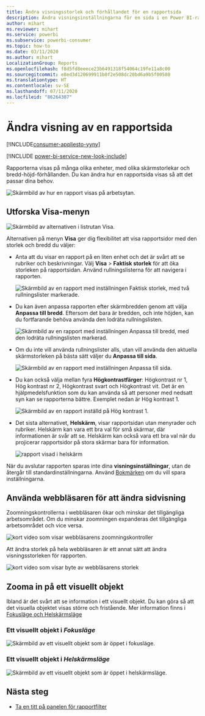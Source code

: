 ```yaml
---
title: Ändra visningsstorlek och förhållandet för en rapportsida
description: Ändra visningsinställningarna för en sida i en Power BI-rapport
author: mihart
ms.reviewer: mihart
ms.service: powerbi
ms.subservice: powerbi-consumer
ms.topic: how-to
ms.date: 03/11/2020
ms.author: mihart
LocalizationGroup: Reports
ms.openlocfilehash: f8d5fd8eeece23b6491318f54064c19fe11a8c00
ms.sourcegitcommit: e8ed3d120699911b0f2e508dc20bd6a9b5f00580
ms.translationtype: HT
ms.contentlocale: sv-SE
ms.lasthandoff: 07/11/2020
ms.locfileid: "86264307"
---
```

# <a name="change-the-display-of-a-report-page"></a>Ändra visning av en rapportsida

[!INCLUDE[consumer-appliesto-yyny](../includes/consumer-appliesto-yyny.md)]

[!INCLUDE [power-bi-service-new-look-include](../includes/power-bi-service-new-look-include.md)]

Rapporterna visas på många olika enheter, med olika skärmstorlekar och bredd-höjd-förhållanden. Du kan ändra hur en rapportsida visas så att det passar dina behov.

![Skärmbild av hur en rapport visas på arbetsytan.](media/end-user-report-view/power-bi-canvas.png)

## <a name="explore-the-view-menu"></a>Utforska Visa-menyn

![Skärmbild av alternativen i listrutan Visa.](media/end-user-report-view/power-bi-viewmenu.png)


Alternativen på menyn **Visa** ger dig flexibilitet att visa rapportsidor med den storlek och bredd du väljer:

- Anta att du visar en rapport på en liten enhet och det är svårt att se rubriker och beskrivningar.  Välj **Visa** > **Faktisk storlek** för att öka storleken på rapportsidan. Använd rullningslisterna för att navigera i rapporten.

    ![Skärmbild av en rapport med inställningen Faktisk storlek, med två rullningslister markerade.](media/end-user-report-view/power-bi-view-actual.png)

- Du kan även anpassa rapporten efter skärmbredden genom att välja **Anpassa till bredd**. Eftersom det bara är bredden, och inte höjden, kan du fortfarande behöva använda den lodräta rullningslisten.

  ![Skärmbild av en rapport med inställningen Anpassa till bredd, med den lodräta rullningslisten markerad.](media/end-user-report-view/power-bi-view-width.png)

- Om du inte vill använda rullningslister alls, utan vill använda den aktuella skärmstorleken på bästa sätt väljer du **Anpassa till sida**.

   ![Skärmbild av en rapport med inställningen Anpassa till sida.](media/end-user-report-view/power-bi-view-fit.png)

- Du kan också välja mellan fyra **Högkontrastfärger**: Högkontrast nr 1, Hög kontrast nr 2, Högkontrast svart och Högkontrast vit. Det är en hjälpmedelsfunktion som du kan använda så att personer med nedsatt syn kan se rapporterna bättre. Exemplet nedan är Hög kontrast 1. 

    ![Skärmbild av en rapport inställd på Hög kontrast 1.](media/end-user-report-view/power-bi-contrast1.png)

- Det sista alternativet, **Helskärm**, visar rapportsidan utan menyrader och rubriker. Helskärm kan vara ett bra val för små skärmar, där informationen är svår att se.  Helskärm kan också vara ett bra val när du projicerar rapportsidor på stora skärmar bara för information.  

    ![rapport visad i helskärm](media/end-user-report-view/power-bi-full-screen.png)

När du avslutar rapporten sparas inte dina **visningsinställningar**, utan de återgår till standardinställningarna. Använd [Bokmärken](end-user-bookmarks.md) om du vill spara inställningarna.

## <a name="use-your-browser-to-change-page-display"></a>Använda webbläsaren för att ändra sidvisning

Zoomningskontrollerna i webbläsaren ökar och minskar det tillgängliga arbetsområdet. Om du minskar zoomningen expanderas det tillgängliga arbetsområdet och vice versa. 

![kort video som visar webbläsarens zoomningskontroller](media/end-user-report-view/power-bi-zoom.png)

Att ändra storlek på hela webbläsaren är ett annat sätt att ändra visningsstorleken för rapporten. 

![kort video som visar byte av webbläsarens storlek](media/end-user-report-view/power-bi-resize-browser.gif)

## <a name="zoom-in-on-a-visual"></a>Zooma in på ett visuellt objekt
Ibland är det svårt att se information i ett visuellt objekt. Du kan göra så att det visuella objektet visas större och fristående. Mer information finns i [Fokusläge och Helskärmsläge](end-user-focus.md)

### <a name="a-visual-in-focus-mode"></a>Ett visuellt objekt i *Fokusläge*

![Skärmbild av ett visuellt objekt som är öppet i fokusläge.](media/end-user-report-view/power-bi-focus.png)

### <a name="a-visual-in-full-screen-mode"></a>Ett visuellt objekt i *Helskärmsläge*
![Skärmbild av ett visuellt objekt som är öppet i helskärmsläge.](media/end-user-report-view/power-bi-full-screen.png)

## <a name="next-steps"></a>Nästa steg

* [Ta en titt på panelen för rapportfilter](end-user-report-filter.md)